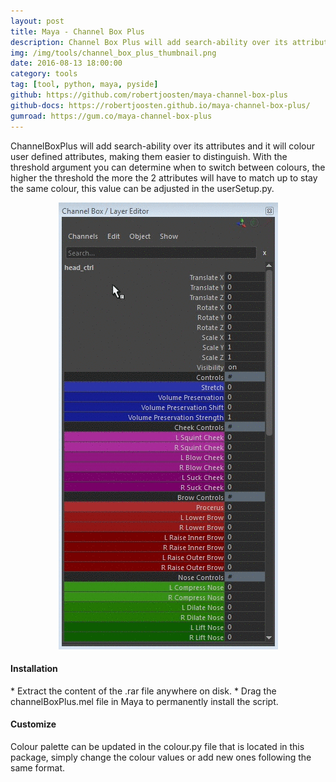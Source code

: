 ```yaml
---
layout: post
title: Maya - Channel Box Plus
description: Channel Box Plus will add search-ability over its attributes and it will colour user defined attributes.
img: /img/tools/channel_box_plus_thumbnail.png
date: 2016-08-13 18:00:00
category: tools
tag: [tool, python, maya, pyside]
github: https://github.com/robertjoosten/maya-channel-box-plus
github-docs: https://robertjoosten.github.io/maya-channel-box-plus/
gumroad: https://gum.co/maya-channel-box-plus
---
```

<p class="justify">ChannelBoxPlus will add search-ability over its attributes and it will colour user defined attributes, making them easier to distinguish. With the threshold argument you can determine when to switch between colours, the higher the threshold the more the 2 attributes will have to match up to stay the same colour, this value can be adjusted in the userSetup.py.</p>

<p align="center"><img src="/img/tools/channel_box_plus_usage.gif"/></p>

<h4>Installation</h4> 
* Extract the content of the .rar file anywhere on disk.
* Drag the channelBoxPlus.mel file in Maya to permanently install the script.

<h4>Customize</h4> 
<p class="justify">Colour palette can be updated in the colour.py file that is located in this package, simply change the colour values or add new ones following the same format.</p>


